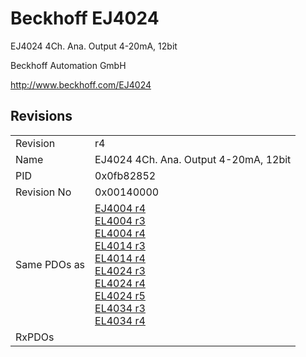 # Beckhoff EJ4024

EJ4024 4Ch. Ana. Output 4-20mA, 12bit

Beckhoff Automation GmbH

http://www.beckhoff.com/EJ4024

## Revisions
<table>
<tr>
<td>Revision</td>
<td>r4</td>
</tr>
<tr>
<td>Name</td>
<td>EJ4024 4Ch. Ana. Output 4-20mA, 12bit</td>
</tr>
<tr>
<td>PID</td>
<td>0x0fb82852</td>
</tr>
<tr>
<td>Revision No</td>
<td>0x00140000</td>
</tr>
<tr>
<td>Same PDOs as</td>
<td><a href="EJ4004.md">EJ4004 r4</a><br/><a href="EL4004.md">EL4004 r3</a><br/><a href="EL4004.md">EL4004 r4</a><br/><a href="EL4014.md">EL4014 r3</a><br/><a href="EL4014.md">EL4014 r4</a><br/><a href="EL4024.md">EL4024 r3</a><br/><a href="EL4024.md">EL4024 r4</a><br/><a href="EL4024.md">EL4024 r5</a><br/><a href="EL4034.md">EL4034 r3</a><br/><a href="EL4034.md">EL4034 r4</a></td>
</tr>
<tr>
<td>RxPDOs</td>
<td></td>
</tr>
</table>
